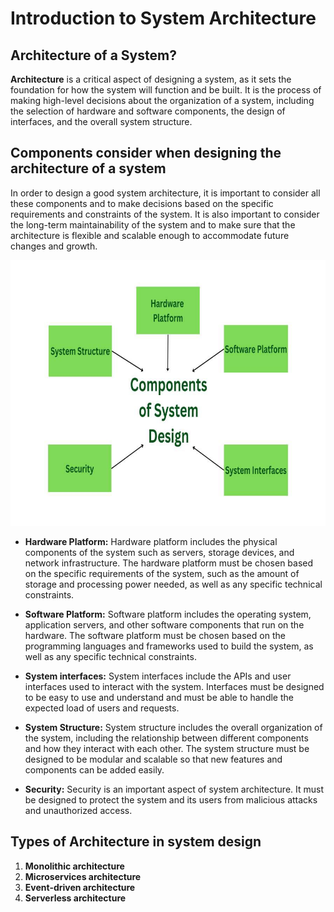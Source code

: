 # Introduction to System Architecture


## Architecture of a System?

**Architecture** is a critical aspect of designing a system, as it sets the foundation for how the system will function and be built. It is the process of making high-level decisions about the organization of a system, including the selection of hardware and software components, the design of interfaces, and the overall system structure.


## Components consider when designing the architecture of a system


In order to design a good system architecture, it is important to consider all these components and to make decisions based on the specific requirements and constraints of the system. It is also important to consider the long-term maintainability of the system and to make sure that the architecture is flexible and scalable enough to accommodate future changes and growth.


![loading...](../../images/system_design/architecture/components.jpg)


* **Hardware Platform:** Hardware platform includes the physical components of the system such as servers, storage devices, and network infrastructure. The hardware platform must be chosen based on the specific requirements of the system, such as the amount of storage and processing power needed, as well as any specific technical constraints.

* **Software Platform:** Software platform includes the operating system, application servers, and other software components that run on the hardware. The software platform must be chosen based on the programming languages and frameworks used to build the system, as well as any specific technical constraints.

* **System interfaces:** System interfaces include the APIs and user interfaces used to interact with the system. Interfaces must be designed to be easy to use and understand and must be able to handle the expected load of users and requests.

* **System Structure:** System structure includes the overall organization of the system, including the relationship between different components and how they interact with each other. The system structure must be designed to be modular and scalable so that new features and components can be added easily.

* **Security:** Security is an important aspect of system architecture. It must be designed to protect the system and its users from malicious attacks and unauthorized access.



## Types of Architecture in system design


1. **Monolithic architecture**
2. **Microservices architecture**
3. **Event-driven architecture**
4. **Serverless architecture**

